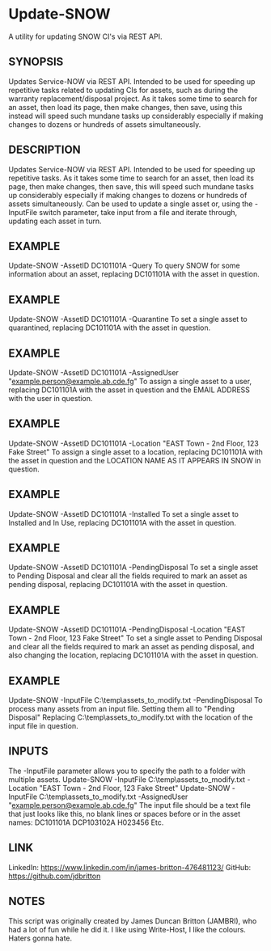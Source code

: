 # Update-SNOW
A utility for updating SNOW CI's via REST API.

## SYNOPSIS
Updates Service-NOW via REST API. Intended to be used for speeding up repetitive tasks related to
updating CIs for assets, such as during the warranty replacement/disposal project.
As it takes some time to search for an asset, then load its page, then make changes, then save,
using this instead will speed such mundane tasks up considerably especially if making changes to 
dozens or hundreds of assets simultaneously.

## DESCRIPTION
Updates Service-NOW via REST API. Intended to be used for speeding up repetitive tasks.
As it takes some time to search for an asset, then load its page, then make changes, then save,
this will speed such mundane tasks up considerably especially if making changes to dozens or hundreds
of assets simultaneously.
Can be used to update a single asset or, using the -InputFile switch parameter, take input from a file and
iterate through, updating each asset in turn.

## EXAMPLE
Update-SNOW -AssetID DC101101A -Query
To query SNOW for some information about an asset, replacing DC101101A with the asset in question.

## EXAMPLE
Update-SNOW -AssetID DC101101A -Quarantine
To set a single asset to quarantined, replacing DC101101A with the asset in question.

## EXAMPLE
Update-SNOW -AssetID DC101101A -AssignedUser "example.person@example.ab.cde.fg"
To assign a single asset to a user, replacing DC101101A with the asset in question and the EMAIL ADDRESS with the user in question.

## EXAMPLE
Update-SNOW -AssetID DC101101A -Location "EAST Town - 2nd Floor, 123 Fake Street"
To assign a single asset to a location, replacing DC101101A with the asset in question and the LOCATION NAME AS IT APPEARS IN SNOW in question.

## EXAMPLE
Update-SNOW -AssetID DC101101A -Installed
To set a single asset to Installed and In Use, replacing DC101101A with the asset in question.

## EXAMPLE
Update-SNOW -AssetID DC101101A -PendingDisposal
To set a single asset to Pending Disposal and clear all the fields required to mark an asset as pending 
disposal, replacing DC101101A with the asset in question.

## EXAMPLE
Update-SNOW -AssetID DC101101A -PendingDisposal -Location "EAST Town - 2nd Floor, 123 Fake Street"
To set a single asset to Pending Disposal and clear all the fields required to mark an asset as pending 
disposal, and also changing the location, replacing DC101101A with the asset in question.

## EXAMPLE
Update-SNOW -InputFile C:\temp\assets_to_modify.txt -PendingDisposal
To process many assets from an input file. Setting them all to "Pending Disposal"
Replacing C:\temp\assets_to_modify.txt with the location of the input file in question.

## INPUTS
The -InputFile parameter allows you to specify the path to a folder with multiple assets.
Update-SNOW -InputFile C:\temp\assets_to_modify.txt -Location "EAST Town - 2nd Floor, 123 Fake Street"
Update-SNOW -InputFile C:\temp\assets_to_modify.txt -AssignedUser "example.person@example.ab.cde.fg"
The input file should be a text file that just looks like this, no blank lines or spaces before or in 
the asset names:
DC101101A
DCP103102A
H023456
Etc.

## LINK
LinkedIn:
https://www.linkedin.com/in/james-britton-476481123/
GitHub:
https://github.com/jdbritton

## NOTES
This script was originally created by James Duncan Britton (JAMBRI),
who had a lot of fun while he did it. I like using Write-Host, I like the colours. Haters gonna hate.
